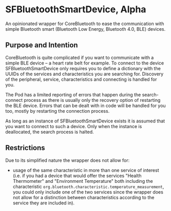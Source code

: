 # SFBluetoothSmartDevice, Alpha
An opinionated wrapper for CoreBluetooth to ease the communication with simple Bluetooth smart (Bluetooth Low Energy, Bluetooth 4.0, BLE) devices.

## Purpose and Intention
CoreBluetooth is quite complicated if you want to communicate with a simple BLE device – a heart rate belt for example. To connect to the device SFBluetoothSmartDevice only requires you to define a dictionary with the UUIDs of the services and characteristics you are searching for. Discovery of the peripheral, service, characteristics and connecting is handled for you.

The Pod has a limited reporting of errors that happen during the search-connect process as there is usually only the recovery option of restarting the BLE device. Errors that can be dealt with in code will be handled for you too, mostly by restarting the connection process.

As long as an instance of SFBluetoothSmartDevice exists it is assumed that you want to connect to such a device. Only when the instance is deallocated, the search process is halted.

## Restrictions
Due to its simplified nature the wrapper does not allow for:
* usage of the same characteristic in more than one service of interest (i.e. if you had a device that would offer the services "Health Thermometer" and "Environment Temperature" both including the characteristic `org.bluetooth.characteristic.temperature_measurement`, you could only include one of the two services since the wrapper does not allow for a distinction between characteristics according to the service they are included in).
